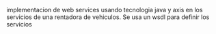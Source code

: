 implementacion de web services usando tecnologia java y axis en los servicios de una rentadora de vehiculos. Se usa un wsdl para definir los servicios